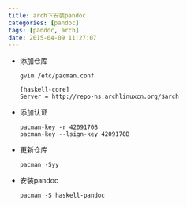 ```yaml
---
title: arch下安装pandoc
categories: [pandoc]
tags: [pandoc, arch]
date: 2015-04-09 11:27:07
---
```


-   添加仓库

        gvim /etc/pacman.conf

        [haskell-core]
        Server = http://repo-hs.archlinuxcn.org/$arch

-   添加认证

        pacman-key -r 4209170B
        pacman-key --lsign-key 4209170B

-   更新仓库

        pacman -Syy

-   安装pandoc

        pacman -S haskell-pandoc
